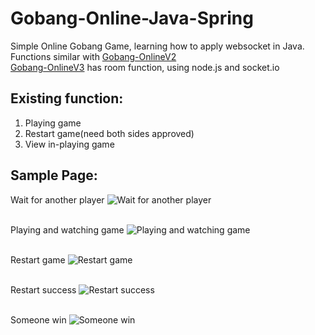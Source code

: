 # Gobang-Online-Java-Spring
Simple Online Gobang Game, learning how to apply websocket in Java.<br>
Functions similar with [Gobang-OnlineV2](https://github.com/ZhouYuxuan97/gobang-onlineV2)<br>
[Gobang-OnlineV3](https://github.com/ZhouYuxuan97/gobang-onlineV3) has room function, using node.js and socket.io

## Existing function:
1. Playing game<br>
2. Restart game(need both sides approved)<br>
3. View in-playing game<br>


## Sample Page:
Wait for another player
![Wait for another player](https://github.com/ZhouYuxuan97/ProjectImage/blob/master/Gobang-Online-Java/wait.png)<br><br>

Playing and watching game
![Playing and watching game](https://github.com/ZhouYuxuan97/ProjectImage/blob/master/Gobang-Online-Java/in-game.png)<br><br>

Restart game
![Restart game](https://github.com/ZhouYuxuan97/ProjectImage/blob/master/Gobang-Online-Java/restart.png)<br><br>

Restart success
![Restart success](https://github.com/ZhouYuxuan97/ProjectImage/blob/master/Gobang-Online-Java/restartsuccess.png)<br><br>

Someone win
![Someone win](https://github.com/ZhouYuxuan97/ProjectImage/blob/master/Gobang-Online-Java/win.png)<br><br>

